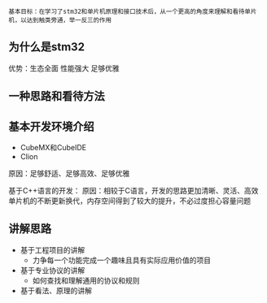 

`基本目标：在学习了stm32和单片机原理和接口技术后，从一个更高的角度来理解和看待单片机，以达到触类旁通，举一反三的作用`


## 为什么是stm32
优势：生态全面
    性能强大
    足够优雅
## 一种思路和看待方法

## 基本开发环境介绍
- CubeMX和CubeIDE
- Clion

原因：足够舒适、足够高效、足够优雅

基于C++语言的开发：
原因：相较于C语言，开发的思路更加清晰、灵活、高效
      单片机的不断更新换代，内存空间得到了较大的提升，不必过度担心容量问题

## 讲解思路
- 基于工程项目的讲解
    - 力争每一个功能完成一个趣味且具有实际应用价值的项目
- 基于专业协议的讲解
    - 如何查找和理解通用的协议和规则
- 基于看法、原理的讲解
